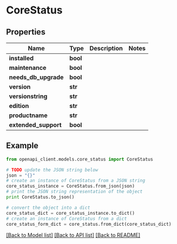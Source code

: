 # CoreStatus


## Properties
Name | Type | Description | Notes
------------ | ------------- | ------------- | -------------
**installed** | **bool** |  | 
**maintenance** | **bool** |  | 
**needs_db_upgrade** | **bool** |  | 
**version** | **str** |  | 
**versionstring** | **str** |  | 
**edition** | **str** |  | 
**productname** | **str** |  | 
**extended_support** | **bool** |  | 

## Example

```python
from openapi_client.models.core_status import CoreStatus

# TODO update the JSON string below
json = "{}"
# create an instance of CoreStatus from a JSON string
core_status_instance = CoreStatus.from_json(json)
# print the JSON string representation of the object
print CoreStatus.to_json()

# convert the object into a dict
core_status_dict = core_status_instance.to_dict()
# create an instance of CoreStatus from a dict
core_status_form_dict = core_status.from_dict(core_status_dict)
```
[[Back to Model list]](../README.md#documentation-for-models) [[Back to API list]](../README.md#documentation-for-api-endpoints) [[Back to README]](../README.md)


